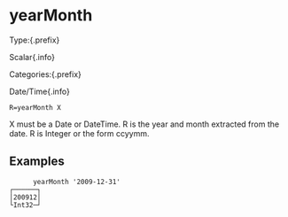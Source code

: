 # yearMonth

Type:{.prefix}

Scalar{.info}

Categories:{.prefix}

Date/Time{.info}

~~~
R=yearMonth X
~~~

X must be a Date or DateTime. R is the year and month extracted from the date. R is Integer or the
form ccyymm.

## Examples

~~~
      yearMonth '2009-12-31'
┌──────┐
│200912│
└Int32─┘
~~~

